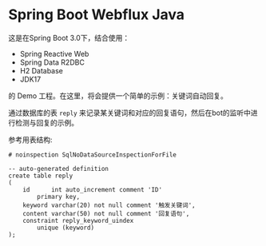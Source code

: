 # Spring Boot Webflux Java

这是在Spring Boot 3.0下，结合使用：
- Spring Reactive Web 
- Spring Data R2DBC
- H2 Database
- JDK17

的 Demo 工程。在这里，将会提供一个简单的示例：关键词自动回复。

通过数据库的表 `reply` 来记录某关键词和对应的回复语句，然后在bot的监听中进行检测与回复的示例。

参考用表结构:

```mysql
# noinspection SqlNoDataSourceInspectionForFile

-- auto-generated definition
create table reply
(
    id      int auto_increment comment 'ID'
        primary key,
    keyword varchar(20) not null comment '触发关键词',
    content varchar(50) not null comment '回复语句',
    constraint reply_keyword_uindex
        unique (keyword)
);
```

